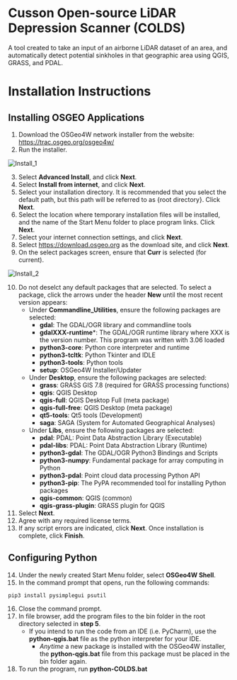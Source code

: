# Cusson Open-source LiDAR Depression Scanner (COLDS)
A tool created to take an input of an airborne LiDAR dataset of an area, and automatically detect potential sinkholes in that geographic area using QGIS, GRASS, and PDAL.

# Installation Instructions
## Installing OSGEO Applications
1. Download the OSGeo4W network installer from the website: https://trac.osgeo.org/osgeo4w/
2. Run the installer.

![Install_1](https://user-images.githubusercontent.com/95769776/235305337-8d5b46a2-b346-4e1c-844b-d0390180e029.jpg)

3. Select **Advanced Install**, and click **Next**.
4. Select **Install from internet**, and click **Next**.
5. Select your installation directory. It is recommended that you select the default path, but this path will be referred to as {root directory}. Click **Next**.
6. Select the location where temporary installation files will be installed, and the name of the Start Menu folder to place program links. Click **Next**.
7. Select your internet connection settings, and click **Next**.
8. Select https://download.osgeo.org as the download site, and click **Next**.
9. On the select packages screen, ensure that **Curr** is selected (for current).

![Install_2](https://user-images.githubusercontent.com/95769776/235305684-27732a78-b0e9-47ec-a6f9-3635766d893f.jpg)

10. Do not deselct any default packages that are selected. To select a package, click the arrows under the header **New** until the most recent version appears:
    - Under **Commandline_Utilities**, ensure the following packages are selected:
      - **gdal**: The GDAL/OGR library and commandline tools
      - **gdalXXX-runtime***: The GDAL/OGR runtime library where XXX is the version number. This program was written with 3.06 loaded
      - **python3-core**: Python core interpreter and runtime
      - **python3-tcltk**: Python Tkinter and IDLE
      - **python3-tools**: Python tools
      - **setup**: OSGeo4W Installer/Updater
    - Under **Desktop**, ensure the following packages are selected:
      - **grass**: GRASS GIS 7.8 (required for GRASS processing functions)
      - **qgis**: QGIS Desktop
      - **qgis-full**: QGIS Desktop Full (meta package)
      - **qgis-full-free**: QGIS Desktop (meta package)
      - **qt5-tools**: Qt5 tools (Development)
      - **saga**: SAGA (System for Automated Geographical Analyses)
    - Under **Libs**, ensure the following packages are selected:
      - **pdal**: PDAL: Point Data Abstraction Library (Executable)
      - **pdal-libs**: PDAL: Point Data Abstraction Library (Runtime)
      - **python3-gdal**: The GDAL/OGR Python3 Bindings and Scripts
      - **python3-numpy**: Fundamental package for array computing in Python
      - **python3-pdal**: Point cloud data processing Python API
      - **python3-pip**: The PyPA recommended tool for installing Python packages
      - **qgis-common**: QGIS (common)
      - **qgis-grass-plugin**: GRASS plugin for QGIS
11. Select **Next**.
12. Agree with any required license terms.
13. If any script errors are indicated, click **Next**. Once installation is complete, click **Finish**.

## Configuring Python
14. Under the newly created Start Menu folder, select **OSGeo4W Shell**.
15. In the command prompt that opens, run the following commands:
```
pip3 install pysimplegui psutil
```
16. Close the command prompt.
17. In file browser, add the program files to the bin folder in the root directory selected in **step 5**.
    - If you intend to run the code from an IDE (i.e. PyCharm), use the **python-qgis.bat** file as the python interpreter for your IDE.
      - *Anytime* a new package is installed with the OSGeo4W installer, the **python-qgis.bat** file from this package must be placed in the bin folder again.
18. To run the program, run **python-COLDS.bat**
